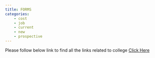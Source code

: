 ```yaml
---
title: FORMS
categories:
    - cost
    - job
    - current
    - new
    - prospective
---
```

Please follow below link to find all the links related to college 
<a href="https://semo.edu/international/forms.html" target="blank">Click Here</a>
